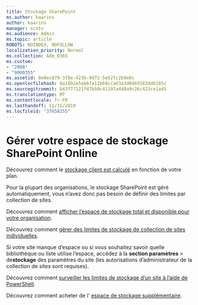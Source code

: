 ```yaml
---
title: Stockage SharePoint
ms.author: kaarins
author: kaarins
manager: scotv
ms.audience: Admin
ms.topic: article
ROBOTS: NOINDEX, NOFOLLOW
localization_priority: Normal
ms.collection: Adm_O365
ms.custom:
- "2008"
- "9000355"
ms.assetid: 8e0ec879-3f0e-423b-9d72-5e52fc2b9e0c
ms.openlocfilehash: 8a1892e5eb6fa11b69cca63a3d8465583ddb185c
ms.sourcegitcommit: b43f77221f47b50c41197a448a9c26c423ce1ad5
ms.translationtype: MT
ms.contentlocale: fr-FR
ms.lasthandoff: 11/15/2019
ms.locfileid: "37658255"
---
```

# <a name="manage-your-sharepoint-online-storage"></a>Gérer votre espace de stockage SharePoint Online

Découvrez comment le [stockage client est calculé](https://docs.microsoft.com/office365/servicedescriptions/sharepoint-online-service-description/sharepoint-online-limits?redirectedfrom=MSDN#limits-by-plan) en fonction de votre plan.

Pour la plupart des organisations, le stockage SharePoint est géré automatiquement, vous n’avez donc pas besoin de définir des limites par collection de sites.

Découvrez comment [afficher l’espace de stockage total et disponible pour votre organisation](https://docs.microsoft.com/sharepoint/manage-site-collection-storage-limits).

Découvrez comment [gérer des limites de stockage de collection de sites individuelles](https://docs.microsoft.com/sharepoint/manage-site-collection-storage-limits#manage-individual-site-storage-limits).

Si votre site manque d’espace ou si vous souhaitez savoir quelle bibliothèque ou liste utilise l’espace, accédez à la **section paramètres** > de**stockage** des paramètres du site (les autorisations d’administrateur de la collection de sites sont requises).

Découvrez comment [surveiller les limites de stockage d’un site à l’aide de PowerShell](https://docs.microsoft.com/sharepoint/manage-site-collection-storage-limits#monitor-site-storage-limits-by-using-powershell).

Découvrez comment acheter de l' [espace de stockage supplémentaire](https://docs.microsoft.com/office365/admin/subscriptions-and-billing/add-storage-space). 
  